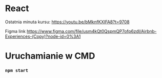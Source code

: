 # React

Ostatnia minuta kursu:
<https://youtu.be/bMknfKXIFA8?t=9708>

Figma link
<https://www.figma.com/file/usm4kQt0QspmQP7ofp6zdI/Airbnb-Experiences-(Copy)?node-id=0%3A1>

# Uruchamianie w CMD

### `npm start`
